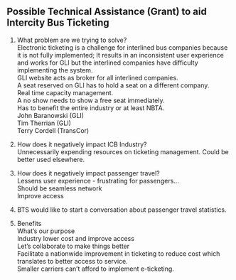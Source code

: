 
## Possible Technical Assistance (Grant) to aid Intercity Bus Ticketing 

1.  What problem are we trying to solve?   
Electronic ticketing is a challenge for interlined bus companies because it is not fully implemented; It results in an inconsistent user experience and works for GLI but the interlined companies have difficulty implementing the system.   
GLI website acts as broker for all interlined companies.  
A seat reserved on GLI has to hold a seat on a different company.  
Real time capacity management.  
A no show needs to show a free seat immediately.  
Has to benefit the entire industry or at least NBTA.  
John Baranowski (GLI)  
Tim Therrian (GLI)  
Terry Cordell (TransCor)  

2.  How does it negatively impact ICB Industry?  
Unnecessarily expending resources on ticketing management.  Could be better used elsewhere.  

3.  How does it negatively impact passenger travel?  
Lessens user experience - frustrating for passengers…  
Should be seamless network  
Improve access  

4.  BTS would like to start a conversation about passenger travel statistics.  

5.  Benefits  
What’s our purpose  
Industry lower cost and improve access  
Let’s collaborate to make things better  
Facilitate a nationwide improvement in ticketing to reduce cost which translates to better access to service.  
Smaller carriers can’t afford to implement e-ticketing.  
